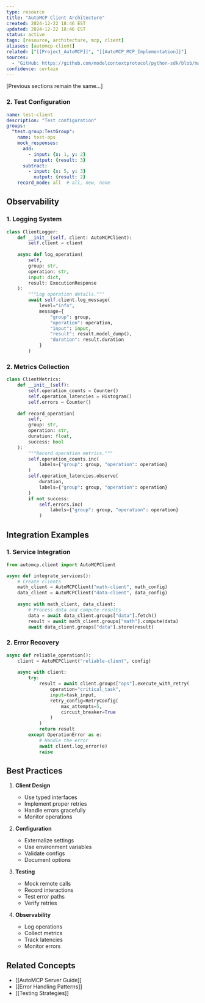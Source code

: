 ```yaml
---
type: resource
title: "AutoMCP Client Architecture"
created: 2024-12-22 18:46 EST
updated: 2024-12-22 18:46 EST
status: active
tags: [resource, architecture, mcp, client]
aliases: [automcp-client]
related: ["[[Project_AutoMCP]]", "[[AutoMCP_MCP_Implementation]]"]
sources:
  - "GitHub: https://github.com/modelcontextprotocol/python-sdk/blob/main/src/mcp/client/session.py"
confidence: certain
---
```


[Previous sections remain the same...]

### 2. Test Configuration

```yaml
name: test-client
description: "Test configuration"
groups:
  "test.group:TestGroup":
    name: test-ops
    mock_responses:
      add:
        - input: {x: 1, y: 2}
          output: {result: 3}
      subtract:
        - input: {x: 5, y: 3}
          output: {result: 2}
    record_mode: all  # all, new, none
```

## Observability

### 1. Logging System

```python
class ClientLogger:
    def __init__(self, client: AutoMCPClient):
        self.client = client
        
    async def log_operation(
        self,
        group: str,
        operation: str,
        input: dict,
        result: ExecutionResponse
    ):
        """Log operation details."""
        await self.client.log_message(
            level="info",
            message={
                "group": group,
                "operation": operation,
                "input": input,
                "result": result.model_dump(),
                "duration": result.duration
            }
        )
```

### 2. Metrics Collection

```python
class ClientMetrics:
    def __init__(self):
        self.operation_counts = Counter()
        self.operation_latencies = Histogram()
        self.errors = Counter()
        
    def record_operation(
        self,
        group: str,
        operation: str,
        duration: float,
        success: bool
    ):
        """Record operation metrics."""
        self.operation_counts.inc(
            labels={"group": group, "operation": operation}
        )
        self.operation_latencies.observe(
            duration,
            labels={"group": group, "operation": operation}
        )
        if not success:
            self.errors.inc(
                labels={"group": group, "operation": operation}
            )
```

## Integration Examples

### 1. Service Integration

```python
from automcp.client import AutoMCPClient

async def integrate_services():
    # Create clients
    math_client = AutoMCPClient("math-client", math_config)
    data_client = AutoMCPClient("data-client", data_config)
    
    async with math_client, data_client:
        # Process data and compute results
        data = await data_client.groups["data"].fetch()
        result = await math_client.groups["math"].compute(data)
        await data_client.groups["data"].store(result)
```

### 2. Error Recovery

```python
async def reliable_operation():
    client = AutoMCPClient("reliable-client", config)
    
    async with client:
        try:
            result = await client.groups["ops"].execute_with_retry(
                operation="critical_task",
                input=task_input,
                retry_config=RetryConfig(
                    max_attempts=5,
                    circuit_breaker=True
                )
            )
            return result
        except OperationError as e:
            # Handle the error
            await client.log_error(e)
            raise
```

## Best Practices

1. **Client Design**
   - Use typed interfaces
   - Implement proper retries
   - Handle errors gracefully
   - Monitor operations

2. **Configuration**
   - Externalize settings
   - Use environment variables
   - Validate configs
   - Document options

3. **Testing**
   - Mock remote calls
   - Record interactions
   - Test error paths
   - Verify retries

4. **Observability**
   - Log operations
   - Collect metrics
   - Track latencies
   - Monitor errors

## Related Concepts
- [[AutoMCP Server Guide]]
- [[Error Handling Patterns]]
- [[Testing Strategies]]
